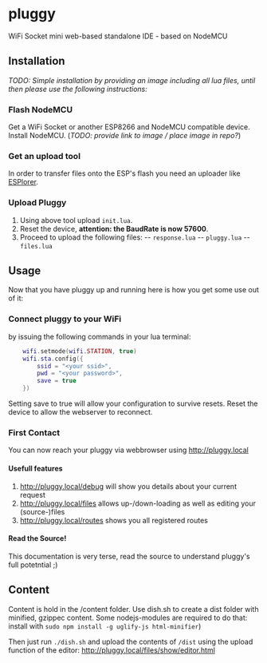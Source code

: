 # pluggy
WiFi Socket mini web-based standalone IDE - based on NodeMCU

## Installation
_TODO: Simple installation by providing an image including all lua files, until then please use the following instructions:_

### Flash NodeMCU
Get a WiFi Socket or another ESP8266 and NodeMCU compatible device.
Install NodeMCU. (_TODO: provide link to image / place image in repo?_)

### Get an upload tool
In order to transfer files onto the ESP's flash you need an uploader like [ESPlorer](https://esp8266.ru/esplorer/).

### Upload Pluggy
1. Using above tool upload `init.lua`.
1. Reset the device, __attention: the BaudRate is now 57600__.
1. Proceed to upload the following files:
-- `response.lua`
-- `pluggy.lua`
-- `files.lua`

## Usage
Now that you have pluggy up and running here is how you get some use out of it:

### Connect pluggy to your WiFi
by issuing the following commands in your lua terminal:
```lua
    wifi.setmode(wifi.STATION, true)
    wifi.sta.config({
        ssid = "<your ssid>",
        pwd = "<your password>",
        save = true
    })
```
Setting save to true will allow your configuration to survive resets.
Reset the device to allow the webserver to reconnect.

### First Contact
You can now reach your pluggy via webbrowser using http://pluggy.local

#### Usefull features
1. http://pluggy.local/debug will show you details about your current request
1. http://pluggy.local/files allows up-/down-loading as well as editing your (source-)files
1. http://pluggy.local/routes shows you all registered routes

#### Read the Source!
This documentation is very terse, read the source to understand pluggy's full potetntial ;)

## Content

Content is hold in the /content folder. Use dish.sh to create a dist folder with minified, gzippec content. Some nodejs-modules are required to do that: install with `sudo npm install -g uglify-js html-minifier`)

Then just run `./dish.sh` and upload the contents of `/dist` using the upload function of the editor:
http://pluggy.local/files/show/editor.html
